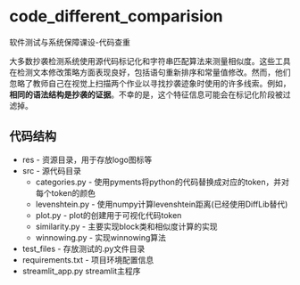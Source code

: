 # code_different_comparision
软件测试与系统保障课设-代码查重 

⼤多数抄袭检测系统使⽤源代码标记化和字符串匹配算法来测量相似度。这些工具在检测⽂本修改策略方面表现良好，包括语句重新排序和常量值修改。然⽽，他们忽略了教师⾃己在视觉上扫描两个作业以寻找抄袭迹象时使⽤的许多线索。例如，**相同的语法结构是抄袭的证据**。不幸的是，这个特征信息可能会在标记化阶段被过滤掉。

## 代码结构

- res - 资源目录，用于存放logo图标等
- src - 源代码目录
  - categories.py - 使用pyments将python的代码替换成对应的token，并对每个token的颜色
  - levenshtein.py - 使用numpy计算levenshtein距离(已经使用DiffLib替代)
  - plot.py - plot的创建用于可视化代码token
  - similarity.py - 主要实现block类和相似度计算的实现
  - winnowing.py - 实现winnowing算法
- test_files - 存放测试的.py文件目录
- requirements.txt - 项目环境配置信息
- streamlit_app.py streamlit主程序 
